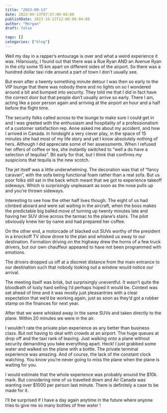 ```yaml
---
title: "2023-09-13"
date: 2023-09-13T07:57:00-04:00
publishDate: 2023-10-13T12:00:00-04:00
author: "Morgan"
draft: false

tags: []
categories: ["blog"]
---
```


Well my day in a rapper’s entourage is over and what a weird experience it was. Hilariously, I found out that there was a Rue Ryan AND an Avenue Ryan in the city some 15 km apart on different sides of the airport. So there was a hundred dollar taxi ride around a part of town I don’t usually see.

But even after a twenty something minute detour I was then so early to the VIP lounge that there was nobody there and no lights on so I wondered around a bit and bumped into security. They told me that I did in fact have the correct door but that people don’t usually arrive so early. There I am, acting like a poor person again and arriving at the airport an hour and a half before the flight time.

The security folks called across to the lounge to make sure I could get in and I was greeted with the enthusiasm and hospitality of a professionalism of a customer satisfaction rep. Anne asked me about my accident, and how I arrived in Canada. In hindsight a very clever play, in the space of 15 minutes she had most of my life story and yet I know absolutely nothing of hers. Although I did appreciate some of her assessments. When I refused her offers of coffee or tea, she instantly switched to “well a do have a selection of tequilas”. Bit early for that, but I think that confirms my suspicions that tequila is the new scotch.

The jet itself was a little underwhelming. The decoration was that of “fancy caravan”, with the sofa being functional foam rather than a real sofa. But us poor folks still sat in the back which meant that we got to experience takeoff sideways. Which is surprisingly unpleasant as soon as the nose pulls up and you’re thrown sideways.

Interesting to see how the other half lives though. The eight of us had climbed aboard and were sat waiting in the aircraft, when the boss makes the predictable big balled move of turning up twenty minutes late and having her SUV drive across the tarmac to the plane’s stairs. The pilot obviously knew her by name and had prepared her coffee.

On the other end, a motorcade of blacked out SUVs worthy of the president in a knockoff TV show drove to the plan and whisked us away to our destination. Formation driving on the highway drew the horns of a few truck drivers, but our own chauffeur appeared to have not been programmed with emotions.

The drivers dropped us off at a discreet distance from the main entrance to our destination such that nobody looking out a window would notice our arrival.

The meeting itself was brisk, but surprisingly uneventful. It wasn’t quite the bloodbath of lusty hard selling I’d perhaps hoped it would be. Context was set ahead of time and it was mostly just pleasantries with a clear expectation that we’d be working again, just as soon as they’d got a rubber stamp on the finances for next year.

After that we were whisked away in the same SUVs and taken directly to the plane. Within 20 minutes we were in the air.

I wouldn’t rate the private plan experience as any better than business class. But not having to deal with crowds at an airport. The huge queues at drop off and the taxi rank of leaving. Just walking onto a plane without security demanding you take everything apart. Heck! I just grabbed some water and walked on the plane with a bottle. The private terminal experience was amazing. And of course, the lack of the constant clock watching. You know you’re never going to miss the plane when the plane is waiting for you.

I would estimate that the whole experience was probably around the $10k mark. But considering nine of us travelled down and Air Canada was wanting over $1000 per person last minute. There is definitely a case to be made for it.

I’ll be surprised if I have a day again anytime in the future where anyone tries to give me so many bottles of free water !
